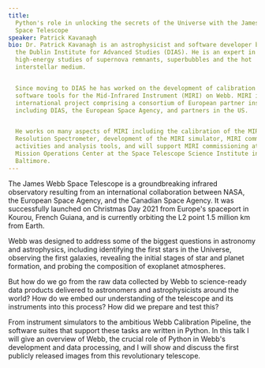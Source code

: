 ```yaml
---
title:
  Python's role in unlocking the secrets of the Universe with the James Webb
  Space Telescope
speaker: Patrick Kavanagh
bio: Dr. Patrick Kavanagh is an astrophysicist and software developer based at
  the Dublin Institute for Advanced Studies (DIAS). He is an expert in
  high-energy studies of supernova remnants, superbubbles and the hot
  interstellar medium.


  Since moving to DIAS he has worked on the development of calibration and
  software tools for the Mid-Infrared Instrument (MIRI) on Webb. MIRI is an
  international project comprising a consortium of European partner institutes,
  including DIAS, the European Space Agency, and partners in the US.


  He works on many aspects of MIRI including the calibration of the MIRI Medium
  Resolution Spectrometer, development of the MIRI simulator, MIRI commissioning
  activities and analysis tools, and will support MIRI commissioning at the Webb
  Mission Operations Center at the Space Telescope Science Institute in
  Baltimore.
---
```


The James Webb Space Telescope is a groundbreaking infrared observatory
resulting from an international collaboration between NASA, the European Space
Agency, and the Canadian Space Agency. It was successfully launched on Christmas
Day 2021 from Europe's spaceport in Kourou, French Guiana, and is currently
orbiting the L2 point 1.5 million km from Earth.

Webb was designed to address some of the biggest questions in astronomy and
astrophysics, including identifying the first stars in the Universe, observing
the first galaxies, revealing the initial stages of star and planet formation,
and probing the composition of exoplanet atmospheres.

But how do we go from the raw data collected by Webb to science-ready data
products delivered to astronomers and astrophysicists around the world? How do
we embed our understanding of the telescope and its instruments into this
process? How did we prepare and test this?

From instrument simulators to the ambitious Webb Calibration Pipeline, the
software suites that support these tasks are written in Python. In this talk I
will give an overview of Webb, the crucial role of Python in Webb's development
and data processing, and I will show and discuss the first publicly released
images from this revolutionary telescope.
